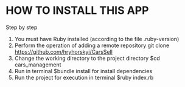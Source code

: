 # HOW TO INSTALL THIS APP

Step by step

1. You must have Ruby installed (according to the file .ruby-version)
2. Perform the operation of adding a remote repository git clone https://github.com/hryhorskyi/CarsSell
3. Change the working directory to the project directory $cd cars_management
4. Run in terminal $bundle install for install dependencies
5. Run the project for execution in terminal $ruby index.rb
